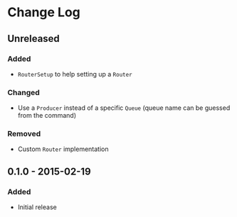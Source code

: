 # Change Log


## Unreleased

### Added

- `RouterSetup` to help setting up a `Router`

### Changed

- Use a `Producer` instead of a specific `Queue` (queue name can be guessed from the command)

### Removed

- Custom `Router` implementation


## 0.1.0 - 2015-02-19

### Added

- Initial release
